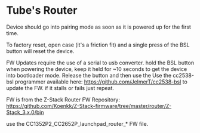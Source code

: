 # Tube's Router

Device should go into pairing mode as soon as it is powered up for the first time.

To factory reset, open case (it's a friction fit) and a single press of the BSL button will reset the device.

FW Updates require the use of a serial to usb converter.
hold the BSL button when powering the device, keep it held for ~10 seconds to get the device into bootloader mode. Release the button and then use the Use the cc2538-bsl programmer available here: https://github.com/JelmerT/cc2538-bsl to update the FW. if it stalls or fails just repeat.

FW is from the Z-Stack Router FW Repository: https://github.com/Koenkk/Z-Stack-firmware/tree/master/router/Z-Stack_3.x.0/bin

use the CC1352P2_CC2652P_launchpad_router_* FW file.